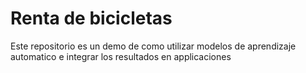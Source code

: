 # Renta de bicicletas
 Este repositorio es un demo de como utilizar modelos de aprendizaje automatico e integrar los resultados en applicaciones
